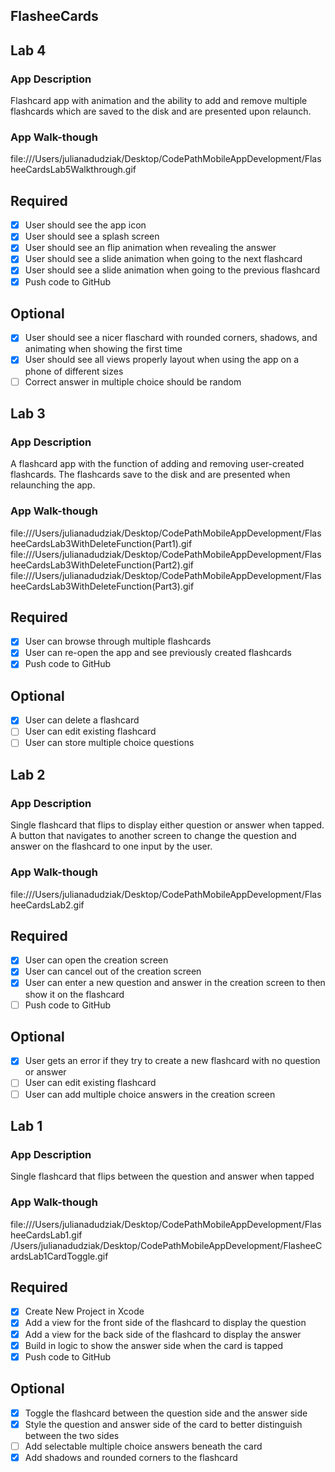 ## FlasheeCards

## Lab 4

### App Description
Flashcard app with animation and the ability to add and remove multiple flashcards which are saved to the disk and are presented upon relaunch.

### App Walk-though
file:///Users/julianadudziak/Desktop/CodePathMobileAppDevelopment/FlasheeCardsLab5Walkthrough.gif


## Required
- [x] User should see the app icon 
- [x] User should see a splash screen
- [x] User should see an flip animation when revealing the answer
- [x] User should see a slide animation when going to the next flashcard
- [x] User should see a slide animation when going to the previous flashcard
- [x] Push code to GitHub
## Optional
- [x] User should see a nicer flaschard with rounded corners, shadows, and animating when showing the first time
- [x] User should see all views properly layout when using the app on a phone of different sizes
- [ ] Correct answer in multiple choice should be random

## Lab 3

### App Description
A flashcard app with the function of adding and removing user-created flashcards. The flashcards save to the disk and are presented when relaunching the app.

### App Walk-though
file:///Users/julianadudziak/Desktop/CodePathMobileAppDevelopment/FlasheeCardsLab3WithDeleteFunction(Part1).gif
file:///Users/julianadudziak/Desktop/CodePathMobileAppDevelopment/FlasheeCardsLab3WithDeleteFunction(Part2).gif
file:///Users/julianadudziak/Desktop/CodePathMobileAppDevelopment/FlasheeCardsLab3WithDeleteFunction(Part3).gif

## Required
- [x] User can browse through multiple flashcards
- [x] User can re-open the app and see previously created flashcards
- [x] Push code to GitHub
## Optional
- [x] User can delete a flashcard
- [ ] User can edit existing flashcard
- [ ] User can store multiple choice questions

## Lab 2

### App Description
Single flashcard that flips to display either question or answer when tapped. A button that navigates to another screen to change the question and answer on the flashcard to one input by the user.

### App Walk-though
file:///Users/julianadudziak/Desktop/CodePathMobileAppDevelopment/FlasheeCardsLab2.gif

## Required
- [x] User can open the creation screen
- [x] User can cancel out of the creation screen
- [x] User can enter a new question and answer in the creation screen to then show it on the flashcard
- [ ] Push code to GitHub
## Optional
- [x] User gets an error if they try to create a new flashcard with no question or answer
- [ ] User can edit existing flashcard
- [ ] User can add multiple choice answers in the creation screen

## Lab 1

### App Description
Single flashcard that flips between the question and answer when tapped

### App Walk-though
file:///Users/julianadudziak/Desktop/CodePathMobileAppDevelopment/FlasheeCardsLab1.gif
/Users/julianadudziak/Desktop/CodePathMobileAppDevelopment/FlasheeCardsLab1CardToggle.gif

## Required
- [x] Create New Project in Xcode
- [x] Add a view for the front side of the flashcard to display the question
- [x] Add a view for the back side of the flashcard to display the answer
- [x] Build in logic to show the answer side when the card is tapped
- [x] Push code to GitHub
## Optional
- [x] Toggle the flashcard between the question side and the answer side
- [x] Style the question and answer side of the card to better distinguish between the two sides
- [ ] Add selectable multiple choice answers beneath the card
- [x] Add shadows and rounded corners to the flashcard

